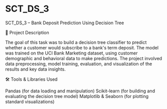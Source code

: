 # SCT_DS_3
SCT_DS_3 – Bank Deposit Prediction Using Decision Tree

📝 Project Description

The goal of this task was to build a decision tree classifier to predict whether a customer would subscribe to a bank's term deposit. The model was trained on the UCI Bank Marketing dataset, using customer demographic and behavioral data to make predictions. The project involved data preprocessing, model training, evaluation, and visualization of the results and key data insights.

🛠️ Tools & Libraries Used

Pandas (for data loading and manipulation)
Scikit-learn (for building and evaluating the decision tree model)
Matplotlib & Seaborn (for plotting standard visualizations)


